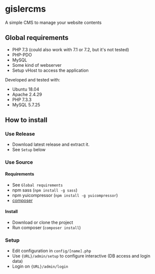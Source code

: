 # gislercms

A simple CMS to manage your website contents

## Global requirements

- PHP 7.3 (could also work with 7.1 or 7.2, but it's not tested)
- PHP-PDO
- MySQL
- Some kind of webserver
- Setup vHost to access the application

Developed and tested with:

- Ubuntu 18.04
- Apache 2.4.29
- PHP 7.3.3
- MySQL 5.7.25

## How to install

### Use Release

- Download latest release and extract it.
- See `Setup` below

### Use Source

#### Requirements

- See `Global requirements`
- npm sass (`npm install -g sass`)
- npm yuicompressor (`npm install -g yuicompressor`)
- [composer](https://getcomposer.org/download/)

#### Install

- Download or clone the project
- Run composer (`composer install`)

### Setup

- Edit configuration in `config/[name].php`
- Use `{URL}/admin/setup` to configure interactive (DB access and login data)
- Login on `{URL}/admin/login`
